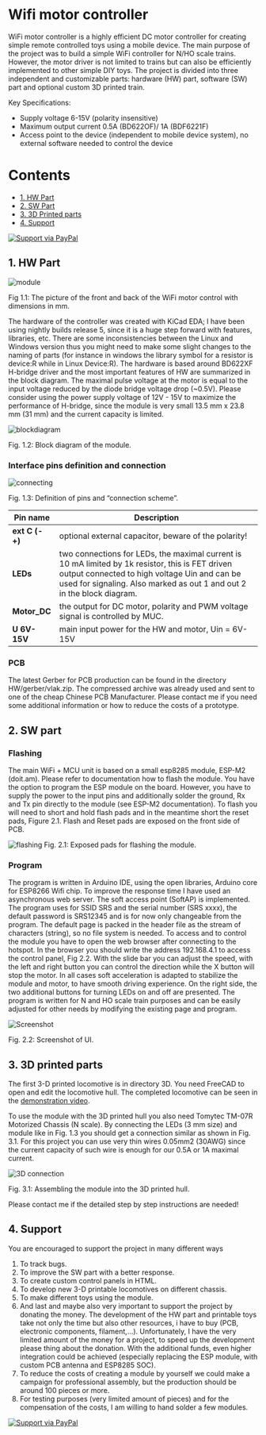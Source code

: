 # Wifi motor controller

WiFi motor controller is a highly efficient DC motor controller for creating simple remote controlled toys using a mobile device. The main purpose of the project was to build a simple WiFi controller for N/HO scale trains. However, the motor driver is not limited to trains but can also be efficiently implemented to other simple DIY toys.  The project is divided into three independent and customizable parts: hardware (HW) part, software (SW) part and optional custom 3D printed train. 

Key Specifications:
-	Supply voltage 6-15V (polarity insensitive)
-	Maximum output current 0.5A (BD622OF)/ 1A (BDF6221F)
-	Access point to the device (independent to mobile device system), no external software needed to control the device

 # Contents
 
     
- [1. HW Part](#1-hw-part) 
- [2. SW Part](#2-sw-part)
- [3. 3D Printed parts](#3-3d-printed-parts)
- [4. Support](#4-support)

[![Support via PayPal](https://cdn.rawgit.com/twolfson/paypal-github-button/1.0.0/dist/button.svg)](https://paypal.me/andrejcampa)


## 1. HW Part

![module](https://raw.githubusercontent.com/andrejcampa/WiFi-motor-controller/master/docs/module.png)

Fig 1.1: The picture of the front and back of the WiFi motor control with dimensions in mm.

The hardware of the controller was created with KiCad EDA; I have been using nightly builds release 5, since it is a huge step forward with features, libraries, etc. There are some inconsistencies between the Linux and Windows version thus you might need to make some slight changes to the naming of parts (for instance in windows the library symbol for a resistor is device:R while in Linux Device:R).
The hardware is based around BD622XF H-bridge driver and the most important features of HW are summarized in the block diagram. The maximal pulse voltage at the motor is equal to the input voltage reduced by the diode bridge voltage drop (~0.5V). Please consider using the power supply voltage of 12V - 15V to maximize the performance of H-bridge, since the module is very small 13.5 mm x 23.8 mm (31 mm) and the current capacity is limited.

![blockdiagram](https://raw.githubusercontent.com/andrejcampa/WiFi-motor-controller/master/docs/blockdiagram.png)

Fig. 1.2: Block diagram of the module.

### Interface pins definition and connection

![connecting](https://raw.githubusercontent.com/andrejcampa/WiFi-motor-controller/master/docs/connection.png)

Fig. 1.3: Definition of pins and “connection scheme”.

Pin name | Description
------------ | -------------
**ext C (- +)** | optional external capacitor, beware of the polarity!
**LEDs** | two connections for LEDs, the maximal current is 10 mA limited by 1k resistor, this is FET driven output connected to high voltage Uin and can be used for signaling. Also marked as out 1 and out 2 in the block diagram.
**Motor_DC** | the output for DC motor, polarity and PWM voltage signal is controlled by MUC.
**U 6V-15V** | main input power for the HW and motor, Uin = 6V-15V

### PCB
The latest Gerber for PCB production can be found in the directory HW/gerber/vlak.zip. The compressed archive was already used and sent to one of the cheap Chinese PCB Manufacturer. Please contact me if you need some additional information or how to reduce the costs of a prototype.



## 2. SW part

### Flashing

The main WiFi + MCU unit is based on a small esp8285 module, ESP-M2 (doit.am). Please refer to documentation how to flash the module. You have the option to program the ESP module on the board. However, you have to supply the power to the input pins and additionally solder the ground, Rx and Tx pin directly to the module (see ESP-M2 documentation).  To flash you will need to short and hold flash pads and in the meantime short the reset pads, Figure 2.1. Flash and Reset pads are exposed on the front side of PCB.

![flashing](https://raw.githubusercontent.com/andrejcampa/WiFi-motor-controller/master/docs/flashing.png)
Fig. 2.1: Exposed pads for flashing the module.

### Program
The program is written in Arduino IDE, using the open libraries, Arduino core for ESP8266 Wifi chip. To improve the response time I have used an asynchronous web server. The soft access point (SoftAP) is implemented. The program uses for SSID SRS and the serial number (SRS xxxx), the default password is SRS12345 and is for now only changeable from the program. The default page is packed in the header file as the stream of characters (string), so no file system is needed.
To access and to control the module you have to open the web browser after connecting to the hotspot. In the browser you should write the address 192.168.4.1 to access the control panel, Fig 2.2. With the slide bar you can adjust the speed, with the left and right button you can control the direction while the X button will stop the motor. In all cases soft acceleration is adapted to stabilize the module and motor, to have smooth driving experience. On the right side, the two additional buttons for turning LEDs on and off are presented. The program is written for N and HO scale train purposes and can be easily adjusted for other needs by modifying the existing page and program.

![Screenshot](https://raw.githubusercontent.com/andrejcampa/WiFi-motor-controller/master/docs/Screenshot.png)

Fig. 2.2: Screenshot of UI.

## 3. 3D printed parts
The first 3-D printed locomotive is in directory 3D. You need FreeCAD to open and edit the locomotive hull. The completed locomotive can be seen in the [demonstration video](https://youtu.be/si7zXm7mwlY).

To use the module with the 3D printed hull you also need Tomytec TM-07R Motorized Chassis (N scale). By connecting the LEDs (3 mm size) and module like in Fig. 1.3 you should get a connection similar as shown in Fig. 3.1. For this project you can use very thin wires 0.05mm2 (30AWG) since the current capacity of such wire is enough for our 0.5A or 1A maximal current.

![3D connection](https://raw.githubusercontent.com/andrejcampa/WiFi-motor-controller/master/docs/3Dconnection.png)

Fig. 3.1: Assembling the module into the 3D printed hull.

Please contact me if the detailed step by step instructions are needed!

## 4. Support
You are encouraged to support the project in many different ways
1. To track bugs.
2. To improve the SW part with a better response.
3. To create custom control panels in HTML.
4. To develop new 3-D printable locomotives on different chassis.
5. To make different toys using the module.
6. And last and maybe also very important to support the project by donating the money. The development of the HW part and printable toys take not only the time but also other resources, i have to buy (PCB, electronic components, filament,…). Unfortunately, I have the very limited amount of the money for a project, to speed up the development please thing about the donation. With the additional funds, even higher integration could be achieved (especially replacing the ESP module, with custom PCB antenna and ESP8285 SOC).
7. To reduce the costs of creating a module by yourself we could make a campaign for professional assembly, but the production should be around 100 pieces or more.
8. For testing purposes (very limited amount of pieces) and for the compensation of the costs, I am willing to hand solder a few modules.

[![Support via PayPal](https://cdn.rawgit.com/twolfson/paypal-github-button/1.0.0/dist/button.svg)](https://paypal.me/andrejcampa)
